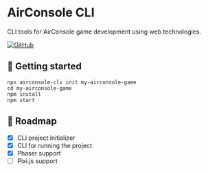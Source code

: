 # AirConsole CLI

CLI tools for AirConsole game development using web technologies.

[![GitHub](https://img.shields.io/github/license/kalevski/airconsole-cli?style=for-the-badge)](https://github.com/kalevski/airconsole-cli/blob/main/LICENSE)

## 🚀 Getting started
```
npx airconsole-cli init my-airconsole-game
cd my-airconsole-game
npm install
npm start
```

## 🚧 Roadmap
- [x] CLI project initializer
- [x] CLI for running the project
- [x] Phaser support
- [ ] Pixi.js support 